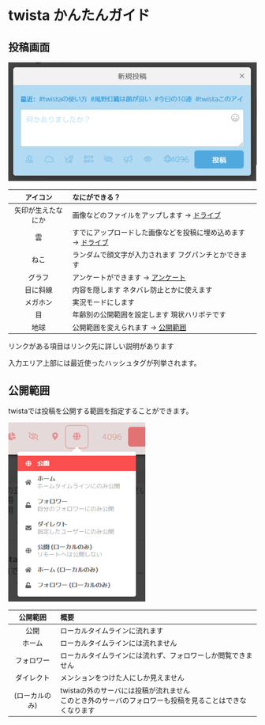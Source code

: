 # twista かんたんガイド

## 投稿画面
![post](./post.png)

<!-- To Do: 差替
新しいスクショに
-->

|アイコン|なにができる？|
|:--:|:--|
|矢印が生えたなにか|画像などのファイルをアップします → [ドライブ](feature/drive.md)|
|雲|すでにアップロードした画像などを投稿に埋め込めます → [ドライブ](feature/drive.md)|
|ねこ|ランダムで顔文字が入力されます フグパンチとかできます|
|グラフ|アンケートができます → [アンケート](feature/enquete.md)|
|目に斜線|内容を隠します ネタバレ防止とかに使えます|
|メガホン|実況モードにします|
|目|年齢別の公開範囲を設定します 現状ハリボテです|
|地球|公開範囲を変えられます → [公開範囲](#公開範囲)|

リンクがある項目はリンク先に詳しい説明があります

入力エリア上部には最近使ったハッシュタグが列挙されます。

## 公開範囲
twistaでは投稿を公開する範囲を指定することができます。

![範囲](./hanni.png)

<!-- To Do: 差替
新しいスクショに
-->

|公開範囲|概要|
|:--:|:--|
|公開|ローカルタイムラインに流れます|
|ホーム|ローカルタイムラインには流れません|
|フォロワー|ローカルタイムラインには流れず、フォロワーしか閲覧できません|
|ダイレクト|メンションをつけた人にしか見えません|
|(ローカルのみ)|twistaの外のサーバには投稿が流れません<br>このとき外のサーバのフォロワーも投稿を見ることはできなくなります|
